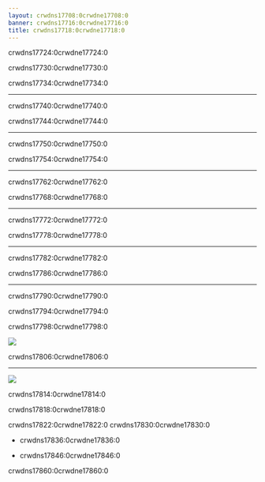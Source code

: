 ```yaml
---
layout: crwdns17708:0crwdne17708:0
banner: crwdns17716:0crwdne17716:0
title: crwdns17718:0crwdne17718:0
---
```


<div class="section-title">crwdns17724:0crwdne17724:0</div>
<div class="section-body">
    <div class="button-action-group">
        <p class="button-action button">crwdns17730:0crwdne17730:0</p>
        <p class="button-action-text">crwdns17734:0crwdne17734:0</p>
    </div>
    <hr>
    <div class="button-action-group">
        <p class="button-action button">crwdns17740:0crwdne17740:0</p>
        <p class="button-action-text">crwdns17744:0crwdne17744:0</p>
    </div>
    <hr>
    <div class="button-action-group">
        <p class="button-action">crwdns17750:0crwdne17750:0</p>
        <p class="button-action-text">crwdns17754:0crwdne17754:0</p>
    </div>
    <hr>
    <div class="button-action-group">
        <p class="button-action button">crwdns17762:0crwdne17762:0</p>
        <p class="button-action-text">crwdns17768:0crwdne17768:0</p>
    </div>
    <hr>
    <div class="button-action-group">
        <p class="button-action button">crwdns17772:0crwdne17772:0</p>
        <p class="button-action-text">crwdns17778:0crwdne17778:0</p>
    </div>
    <hr>
    <div class="button-action-group">
        <p class="button-action button">crwdns17782:0crwdne17782:0</p>
        <p class="button-action-text">crwdns17786:0crwdne17786:0</p>
    </div>
    <hr>
    <div class="button-action-group">
        <p class="button-action">crwdns17790:0crwdne17790:0</p>
        <p class="button-action-text">crwdns17794:0crwdne17794:0</p>
    </div>
</div>

<div class="section-title">crwdns17798:0crwdne17798:0</div>
<div class="section-body">
    <div class="button-action-group">
        <p class="button-action"><img src="crwdns17802:0crwdne17802:0"></p>
        <p class="button-action-text">crwdns17806:0crwdne17806:0</p>
    </div>
    <hr>
    <div class="button-action-group">
        <p class="button-action"><img src="crwdns17810:0crwdne17810:0"></p>
        <p class="button-action-text">crwdns17814:0crwdne17814:0</p>
    </div>
    <!-- <hr>
    <div>
        <p>
            If the Sort Method is set to "Custom", you can drag the icon up to move it.
        </p>
    </div> -->
</div>

<div class="section-title">crwdns17818:0crwdne17818:0</div>
<div class="section-body">
    <p>
        crwdns17822:0crwdne17822:0 crwdns17830:0crwdne17830:0
    </p>
    <ul>
        <li><p>crwdns17836:0crwdne17836:0</p></li>
        <li><p>crwdns17846:0crwdne17846:0</p></li>
    </ul>
    <p>
        crwdns17860:0crwdne17860:0
    </p>
</div>
